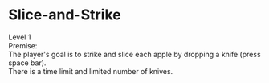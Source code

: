 # Slice-and-Strike
Level 1<br>
Premise:<br>
The player's goal is to strike and slice each apple by dropping a knife (press space bar).<br>
There is a time limit and limited number of knives.<br>
